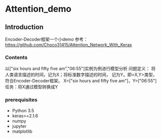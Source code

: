 # Attention_demo
## Introduction

Encoder-Decoder框架一个小demo
参考：https://github.com/Choco31415/Attention_Network_With_Keras


### Contents

以["six hours and fifty five am","06:55"]实例为例进行模型分析
问题定义：
将人类语言描述的时间，记为X；将标准数字描述的时间，
记为Y。即<X,Y>类型，符合Encoder-Decoder框架。 
X=["six hours and fifty five am"]，Y=["06:55"]    
任务：将X通过模型转换成Y



### prerequisites

- Python 3.5
- keras>=2.1.6
- numpy
- jupyter
- matplotlib
